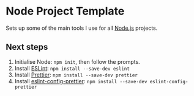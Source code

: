 # Node Project Template

Sets up some of the main tools I use for all [Node.js](https://nodejs.org/en/) projects.

## Next steps

1. Initialise Node: `npm init`, then follow the prompts.
2. Install [ESLint](https://eslint.org): `npm install --save-dev eslint`
3. Install [Prettier](https://prettier.io/): `npm install --save-dev prettier`
4. Install [eslint-config-prettier](https://github.com/prettier/eslint-config-prettier): `npm install --save-dev eslint-config-prettier`
